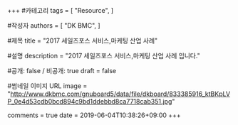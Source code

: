 +++
#카테고리
tags = [
    "Resource",
]

#작성자
authors = [
    "DK BMC",
]

#제목
title = "2017 세일즈포스 서비스,마케팅 산업 사례"

#설명
description = "2017 세일즈포스 서비스,마케팅 산업 사례 입니다."

#공개: false / 비공개: true
draft = false

#썸네일 이미지 URL
image = "http://www.dkbmc.com/gnuboard5/data/file/dkboard/833385916_ktBKpLVP_0e4d53cdb0bcd894c9bd1ddebbd8ca7718cab351.jpg"

comments = true
date = 2019-06-04T10:38:26+09:00
+++

<!-- 게시글 내용 -->